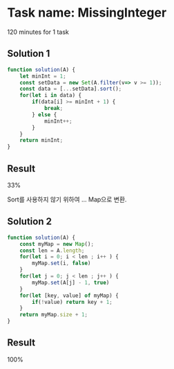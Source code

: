 # Task name: MissingInteger

120 minutes for 1 task

## Solution 1

```javascript
function solution(A) {
    let minInt = 1;
    const setData = new Set(A.filter(v=> v >= 1));
    const data = [...setData].sort();
    for(let i in data) {
        if(data[i] >= minInt + 1) {
            break;
        } else {
            minInt++;    
        }
    }
    return minInt;
}
```

## Result 

33%

Sort를 사용하지 않기 위하여 ... Map으로 변환.


## Solution 2

```javascript
function solution(A) {
    const myMap = new Map();
    const len = A.length;
    for(let i = 0; i < len ; i++ ) {
        myMap.set(i, false)   
    }
    for(let j = 0; j < len ; j++ ) {
        myMap.set(A[j] - 1, true)
    }
    for(let [key, value] of myMap) {
        if(!value) return key + 1;
    }
    return myMap.size + 1;
}
```

## Result 

100%